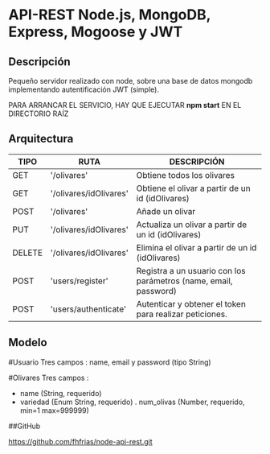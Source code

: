 # API-REST Node.js, MongoDB, Express, Mogoose y JWT

## Descripción 

Pequeño servidor realizado con node, sobre una base de datos mongodb implementando autentificación JWT (simple).

PARA ARRANCAR EL SERVICIO, HAY QUE EJECUTAR **npm start** EN EL DIRECTORIO RAÍZ

## Arquitectura

| **TIPO** | **RUTA** | **DESCRIPCIÓN** |
| ----- | -----| ------ |
| GET | '/olivares' | Obtiene todos los olivares |
| GET | '/olivares/idOlivares' | Obtiene el olivar a partir de un id (idOlivares) |
| POST | '/olivares' | Añade un olivar |
| PUT | '/olivares/idOlivares' | Actualiza un olivar a partir de un id (idOlivares) |
| DELETE | '/olivares/idOlivares' | Elimina el olivar a partir de un id (idOlivares) |
| POST | 'users/register' | Registra a un usuario con los parámetros (name, email, password) |
| POST | 'users/authenticate' | Autenticar y obtener el token para realizar peticiones. |

## Modelo
#Usuario
Tres campos : name, email y password (tipo String)

#Olivares
Tres campos :
- name (String, requerido)
- variedad (Enum String, requerido)
. num_olivas (Number, requerido, min=1 max=999999)

##GitHub

https://github.com/fhfrias/node-api-rest.git


